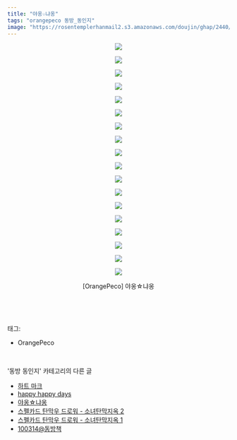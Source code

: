 ```yaml
---
title: "야옹☆냐옹"
tags: "orangepeco 동방_동인지"
image: "https://rosentemplerhanmail2.s3.amazonaws.com/doujin/ghap/2440/001.jpg"
---
```

<div class="article">
<p style="text-align: center; clear: none; float: none;"><img src="{{ site.imgserver12 }}/ghap/2440/001.jpg"/></p>
<p style="text-align: center; clear: none; float: none;"><img src="{{ site.imgserver12 }}/ghap/2440/002.jpg"/></p>
<p style="text-align: center; clear: none; float: none;"><img src="{{ site.imgserver12 }}/ghap/2440/003.jpg"/></p>
<p style="text-align: center; clear: none; float: none;"><img src="{{ site.imgserver12 }}/ghap/2440/004.jpg"/></p>
<p style="text-align: center; clear: none; float: none;"><img src="{{ site.imgserver12 }}/ghap/2440/005.jpg"/></p>
<p style="text-align: center; clear: none; float: none;"><img src="{{ site.imgserver12 }}/ghap/2440/006.jpg"/></p>
<p style="text-align: center; clear: none; float: none;"><img src="{{ site.imgserver12 }}/ghap/2440/007.jpg"/></p>
<p style="text-align: center; clear: none; float: none;"><img src="{{ site.imgserver12 }}/ghap/2440/008.jpg"/></p>
<p style="text-align: center; clear: none; float: none;"><img src="{{ site.imgserver12 }}/ghap/2440/009.jpg"/></p>
<p style="text-align: center; clear: none; float: none;"><img src="{{ site.imgserver12 }}/ghap/2440/010.jpg"/></p>
<p style="text-align: center; clear: none; float: none;"><img src="{{ site.imgserver12 }}/ghap/2440/011.jpg"/></p>
<p style="text-align: center; clear: none; float: none;"><img src="{{ site.imgserver12 }}/ghap/2440/012.jpg"/></p>
<p style="text-align: center; clear: none; float: none;"><img src="{{ site.imgserver12 }}/ghap/2440/013.jpg"/></p>
<p style="text-align: center; clear: none; float: none;"><img src="{{ site.imgserver12 }}/ghap/2440/014.jpg"/></p>
<p style="text-align: center; clear: none; float: none;"><img src="{{ site.imgserver12 }}/ghap/2440/015.jpg"/></p>
<p style="text-align: center; clear: none; float: none;"><img src="{{ site.imgserver12 }}/ghap/2440/016.jpg"/></p>
<p style="text-align: center; clear: none; float: none;"><img src="{{ site.imgserver12 }}/ghap/2440/017.jpg"/></p>
<p style="text-align: center; clear: none; float: none;"><img src="{{ site.imgserver12 }}/ghap/2440/018.jpg"/></p>
<p style="text-align: center; clear: none; float: none;">[OrangePeco] 야옹☆냐옹</p>
<p><br/></p>
</div><br/>
<div class="tagTrail">
<p>태그: </p>
<ul>
<li>OrangePeco</li>
</ul>
</div><br/>
<div class="another">
<p>'동방 동인지' 카테고리의 다른 글</p>
<ul>
<li><a href="/ghap_2442">하트 마크</a></li>
<li><a href="/ghap_2441">happy happy days</a></li>
<li><a href="/ghap_2440">야옹☆냐옹</a></li>
<li><a href="/ghap_2439">스펠카드 탄막우 드로워 - 소녀탄막지옥 2</a></li>
<li><a href="/ghap_2438">스펠카드 탄막우 드로워 - 소녀탄막지옥 1</a></li>
<li><a href="/ghap_2436">100314@동방책</a></li>
</ul>
</div><br/>
<div class="cb_module cb_fluid">
<div class="cb_wrt cb_profile">
</div><!-- commentList close -->
</div><br/>
